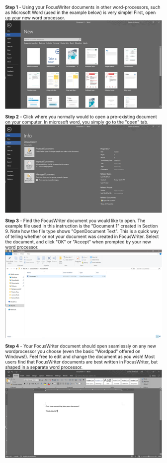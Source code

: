 
**Step 1** - Using your FocusWriter documents in other word-processors, such as Microsoft Word (used in the example below) is very simple! First, open up your new word processor.
![picture1](Assets/10.png)

**Step 2** - Click where you normally would to open a pre-existing document on your computer. In microsoft word, you simply go to the "open" tab.
![picture2](Assets/10.2.png)

**Step 3** - Find the FocusWriter document you would like to open. The example file used in this instruction is the "Document 1" created in Section 9. Note how the file type shows "OpenDocument Text". This is a quick way of telling whether or not your document was created in FocusWriter. Select the document, and click "OK" or "Accept" when prompted by your new word processor.
![picture3](Assets/10.6.png)

**Step 4** - Your FocusWriter document should open seamlessly on any new wordprocessor you choose (even the basic "Wordpad" offered on Windows!). Feel free to edit and change the document as you wish! Most users find that FocusWriter documents are best written in FocusWriter, but shaped in a separate word processor.
![picture4](Assets/10.5.png)
